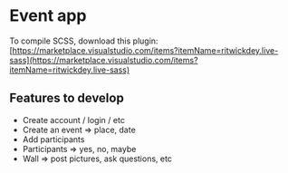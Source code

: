 # Event app

To compile SCSS, download this plugin: [https://marketplace.visualstudio.com/items?itemName=ritwickdey.live-sass](https://marketplace.visualstudio.com/items?itemName=ritwickdey.live-sass)

## Features to develop

-   Create account / login / etc
-   Create an event => place, date
-   Add participants
-   Participants => yes, no, maybe
-   Wall => post pictures, ask questions, etc
